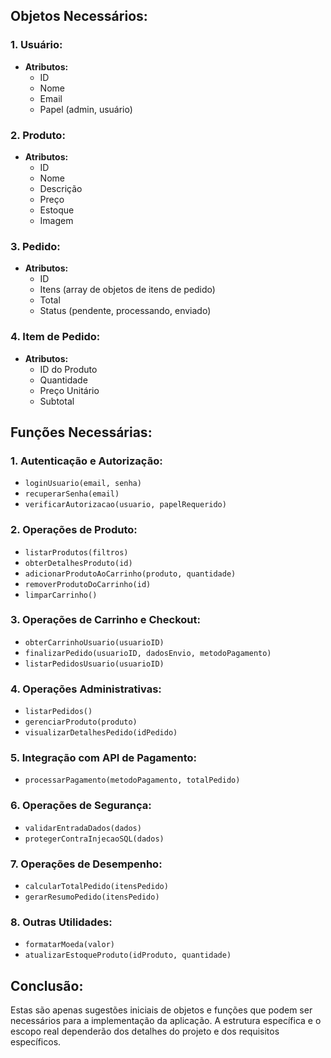 ## Objetos Necessários:

### 1. **Usuário:**
   - **Atributos:**
      - ID
      - Nome
      - Email
      - Papel (admin, usuário)

### 2. **Produto:**
   - **Atributos:**
      - ID
      - Nome
      - Descrição
      - Preço
      - Estoque
      - Imagem

### 3. **Pedido:**
   - **Atributos:**
      - ID
      - Itens (array de objetos de itens de pedido)
      - Total
      - Status (pendente, processando, enviado)

### 4. **Item de Pedido:**
   - **Atributos:**
      - ID do Produto
      - Quantidade
      - Preço Unitário
      - Subtotal

## Funções Necessárias:

### 1. **Autenticação e Autorização:**
   - `loginUsuario(email, senha)`
   - `recuperarSenha(email)`
   - `verificarAutorizacao(usuario, papelRequerido)`

### 2. **Operações de Produto:**
   - `listarProdutos(filtros)`
   - `obterDetalhesProduto(id)`
   - `adicionarProdutoAoCarrinho(produto, quantidade)`
   - `removerProdutoDoCarrinho(id)`
   - `limparCarrinho()`

### 3. **Operações de Carrinho e Checkout:**
   - `obterCarrinhoUsuario(usuarioID)`
   - `finalizarPedido(usuarioID, dadosEnvio, metodoPagamento)`
   - `listarPedidosUsuario(usuarioID)`

### 4. **Operações Administrativas:**
   - `listarPedidos()`
   - `gerenciarProduto(produto)`
   - `visualizarDetalhesPedido(idPedido)`

### 5. **Integração com API de Pagamento:**
   - `processarPagamento(metodoPagamento, totalPedido)`

### 6. **Operações de Segurança:**
   - `validarEntradaDados(dados)`
   - `protegerContraInjecaoSQL(dados)`

### 7. **Operações de Desempenho:**
   - `calcularTotalPedido(itensPedido)`
   - `gerarResumoPedido(itensPedido)`

### 8. **Outras Utilidades:**
   - `formatarMoeda(valor)`
   - `atualizarEstoqueProduto(idProduto, quantidade)`

## Conclusão:

Estas são apenas sugestões iniciais de objetos e funções que podem ser necessários para a implementação da aplicação. A estrutura específica e o escopo real dependerão dos detalhes do projeto e dos requisitos específicos.

